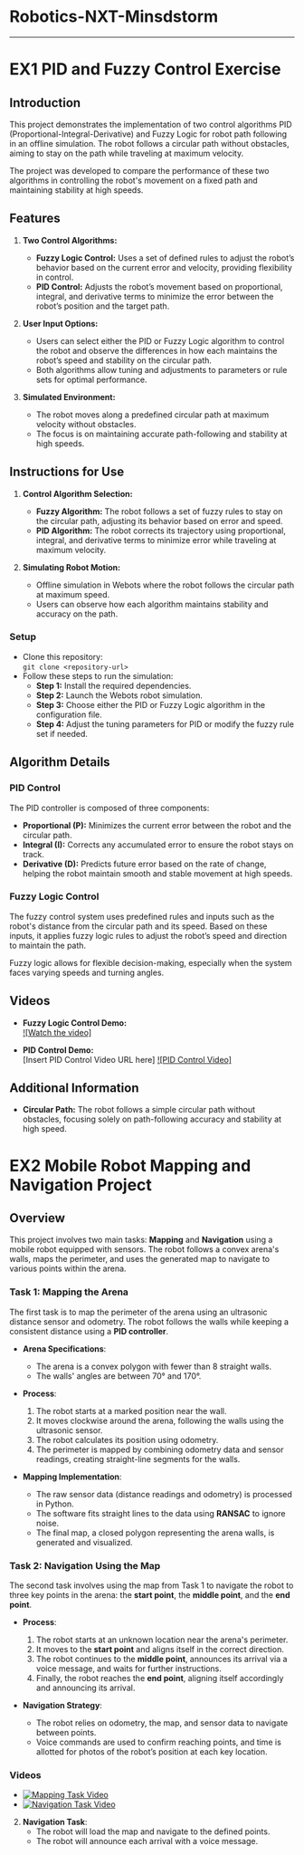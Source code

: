 # Robotics-NXT-Minsdstorm

---

# EX1 PID and Fuzzy Control Exercise

## Introduction

This project demonstrates the implementation of two control algorithms PID (Proportional-Integral-Derivative) and Fuzzy Logic for robot path following in an offline simulation. The robot follows a circular path without obstacles, aiming to stay on the path while traveling at maximum velocity.

The project was developed to compare the performance of these two algorithms in controlling the robot's movement on a fixed path and maintaining stability at high speeds.

## Features

1. **Two Control Algorithms:**
   - **Fuzzy Logic Control:** Uses a set of defined rules to adjust the robot’s behavior based on the current error and velocity, providing flexibility in control.
   - **PID Control:** Adjusts the robot’s movement based on proportional, integral, and derivative terms to minimize the error between the robot’s position and the target path.

2. **User Input Options:**
   - Users can select either the PID or Fuzzy Logic algorithm to control the robot and observe the differences in how each maintains the robot’s speed and stability on the circular path.
   - Both algorithms allow tuning and adjustments to parameters or rule sets for optimal performance.

3. **Simulated Environment:**
   - The robot moves along a predefined circular path at maximum velocity without obstacles.
   - The focus is on maintaining accurate path-following and stability at high speeds.

## Instructions for Use

1. **Control Algorithm Selection:**
   - **Fuzzy Algorithm:** The robot follows a set of fuzzy rules to stay on the circular path, adjusting its behavior based on error and speed.
   - **PID Algorithm:** The robot corrects its trajectory using proportional, integral, and derivative terms to minimize error while traveling at maximum velocity.

2. **Simulating Robot Motion:**
   - Offline simulation in Webots where the robot follows the circular path at maximum speed.
   - Users can observe how each algorithm maintains stability and accuracy on the path.

### Setup

- Clone this repository:  
  `git clone <repository-url>`
- Follow these steps to run the simulation:
  - **Step 1:** Install the required dependencies.
  - **Step 2:** Launch the Webots robot simulation.
  - **Step 3:** Choose either the PID or Fuzzy Logic algorithm in the configuration file.
  - **Step 4:** Adjust the tuning parameters for PID or modify the fuzzy rule set if needed.

## Algorithm Details

### PID Control

The PID controller is composed of three components:
- **Proportional (P):** Minimizes the current error between the robot and the circular path.
- **Integral (I):** Corrects any accumulated error to ensure the robot stays on track.
- **Derivative (D):** Predicts future error based on the rate of change, helping the robot maintain smooth and stable movement at high speeds.

### Fuzzy Logic Control

The fuzzy control system uses predefined rules and inputs such as the robot's distance from the circular path and its speed. Based on these inputs, it applies fuzzy logic rules to adjust the robot’s speed and direction to maintain the path.

Fuzzy logic allows for flexible decision-making, especially when the system faces varying speeds and turning angles.

## Videos

- **Fuzzy Logic Control Demo:**  
  [![Watch the video]](https://youtu.be/T-D1KVIuvjA)


- **PID Control Demo:**  
  [Insert PID Control Video URL here]
  [![PID Control Video]](https://youtube.com/shorts/H3QYw_YOhr8?feature=share)
  

## Additional Information

- **Circular Path:** The robot follows a simple circular path without obstacles, focusing solely on path-following accuracy and stability at high speed.


# EX2 Mobile Robot Mapping and Navigation Project

## Overview
This project involves two main tasks: **Mapping** and **Navigation** using a mobile robot equipped with sensors. The robot follows a convex arena's walls, maps the perimeter, and uses the generated map to navigate to various points within the arena.

### Task 1: Mapping the Arena
The first task is to map the perimeter of the arena using an ultrasonic distance sensor and odometry. The robot follows the walls while keeping a consistent distance using a **PID controller**.

- **Arena Specifications**:
  - The arena is a convex polygon with fewer than 8 straight walls.
  - The walls' angles are between 70° and 170°.

- **Process**:
  1. The robot starts at a marked position near the wall.
  2. It moves clockwise around the arena, following the walls using the ultrasonic sensor.
  3. The robot calculates its position using odometry.
  4. The perimeter is mapped by combining odometry data and sensor readings, creating straight-line segments for the walls.

- **Mapping Implementation**:
  - The raw sensor data (distance readings and odometry) is processed in Python.
  - The software fits straight lines to the data using **RANSAC** to ignore noise.
  - The final map, a closed polygon representing the arena walls, is generated and visualized.

### Task 2: Navigation Using the Map
The second task involves using the map from Task 1 to navigate the robot to three key points in the arena: the **start point**, the **middle point**, and the **end point**.

- **Process**:
  1. The robot starts at an unknown location near the arena's perimeter.
  2. It moves to the **start point** and aligns itself in the correct direction.
  3. The robot continues to the **middle point**, announces its arrival via a voice message, and waits for further instructions.
  4. Finally, the robot reaches the **end point**, aligning itself accordingly and announcing its arrival.

- **Navigation Strategy**:
  - The robot relies on odometry, the map, and sensor data to navigate between points.
  - Voice commands are used to confirm reaching points, and time is allotted for photos of the robot’s position at each key location.

### Videos
- [![Mapping Task Video](https://img.youtube.com/vi/px3fI0Kq2RM/0.jpg)](https://www.youtube.com/watch?v=px3fI0Kq2RM)
- [![Navigation Task Video](https://img.youtube.com/vi/dQDKZyy3hPQ/0.jpg)](https://www.youtube.com/watch?v=dQDKZyy3hPQ)

2. **Navigation Task**:
    - The robot will load the map and navigate to the defined points.
    - The robot will announce each arrival with a voice message.
